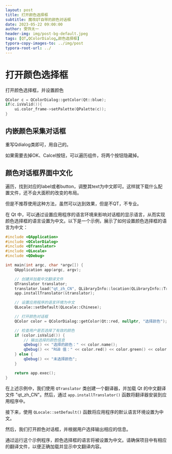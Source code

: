 ```yaml
---
layout: post
title: 打开颜色选择框
subtitle: 魔改QT自带的颜色对话框
date: 2023-05-22 09:00:00
author: 雯饰太一
header-img: img/post-bg-default.jpeg
tags: [QT,QColorDialog,颜色选择框]
typora-copy-images-to: ../img/post
typora-root-url: ../
---
```


# 打开颜色选择框

打开颜色选择框，并设置颜色

```cpp
QColor c = QColorDialog::getColor(Qt::blue);
if(c.isValid()){
    ui.color_frame->setPalette(QPalette(c));
}
```

## 内嵌颜色采集对话框

重写Qdialog类即可，用自己的。

如果需要去掉OK、Calcel按钮，可以遍历组件，将两个按钮隐藏掉。

## 颜色对话框界面中文化

遍历，找到对应的label或者button，调整其text为中文即可。这样就下载什么配置文件，还不会大面积的改变的布局。

但是不推荐使用这种方法，虽然可以达到效果，但是不QT，不专业。

在 Qt 中，可以通过设置应用程序的语言环境来影响对话框的显示语言，从而实现颜色选择框的语言设置为中文。以下是一个示例，展示了如何设置颜色选择框的语言为中文：

```cpp
#include <QApplication>
#include <QColorDialog>
#include <QTranslator>
#include <QLocale>
#include <QDebug>

int main(int argc, char *argv[]) {
    QApplication app(argc, argv);

    // 创建并加载中文翻译文件
    QTranslator translator;
    translator.load("qt_zh_CN", QLibraryInfo::location(QLibraryInfo::TranslationsPath));
    app.installTranslator(&translator);

    // 设置应用程序的语言环境为中文
    QLocale::setDefault(QLocale::Chinese);

    // 打开颜色对话框
    QColor color = QColorDialog::getColor(Qt::red, nullptr, "选择颜色");

    // 检查用户是否选择了有效的颜色
    if (color.isValid()) {
        // 输出选择的颜色信息
        qDebug() << "选择的颜色：" << color.name();
        qDebug() << "RGB 值：" << color.red() << color.green() << color.blue();
    } else {
        qDebug() << "未选择颜色";
    }

    return app.exec();
}
```

在上述示例中，我们使用 `QTranslator` 类创建一个翻译器，并加载 Qt 的中文翻译文件 "qt_zh_CN"。然后，通过 `app.installTranslator()` 函数将翻译器安装到应用程序中。

接下来，使用 `QLocale::setDefault()` 函数将应用程序的默认语言环境设置为中文。

然后，我们打开颜色对话框，并根据用户选择输出相应的信息。

通过运行这个示例程序，颜色选择框的语言将被设置为中文。请确保项目中有相应的翻译文件，以便正确加载并显示中文翻译内容。



